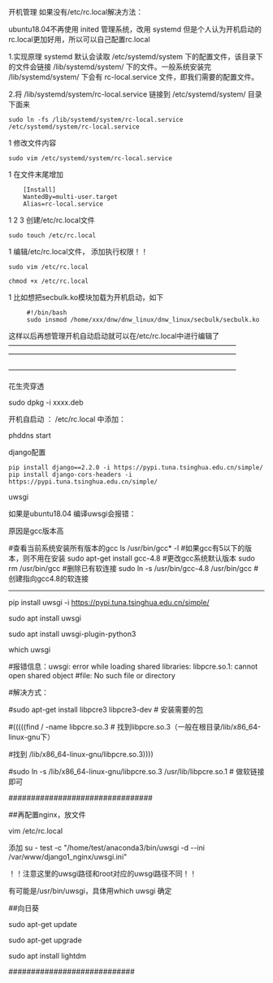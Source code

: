 开机管理  如果没有/etc/rc.local解决方法：

ubuntu18.04不再使用 inited 管理系统，改用 systemd
但是个人认为开机启动的rc.local更加好用，所以可以自己配置rc.local

1.实现原理
systemd 默认会读取 /etc/systemd/system 下的配置文件，该目录下的文件会链接 /lib/systemd/system/ 下的文件。一般系统安装完 /lib/systemd/system/ 下会有 rc-local.service 文件，即我们需要的配置文件。

2.将 /lib/systemd/system/rc-local.service 链接到 /etc/systemd/system/ 目录下面来

	sudo ln -fs /lib/systemd/system/rc-local.service /etc/systemd/system/rc-local.service
1
修改文件内容

	sudo vim /etc/systemd/system/rc-local.service
1
在文件末尾增加

		[Install]
		WantedBy=multi-user.target
		Alias=rc-local.service
1
2
3
创建/etc/rc.local文件

	sudo touch /etc/rc.local
1
编辑/etc/rc.local文件， 添加执行权限！！

	sudo vim /etc/rc.local
	
	chmod +x /etc/rc.local
1
比如想把secbulk.ko模块加载为开机启动，如下

		 #!/bin/bash
		 sudo insmod /home/xxx/dnw/dnw_linux/dnw_linux/secbulk/secbulk.ko


这样以后再想管理开机自动启动就可以在/etc/rc.local中进行编辑了
————————————————————————————————
————————————————————————————————

————————————————————————————————



花生壳穿透

sudo dpkg -i xxxx.deb

开机自启动 ： /etc/rc.local 中添加：

phddns start



django配置

```python3 
pip install django==2.2.0 -i https://pypi.tuna.tsinghua.edu.cn/simple/
pip install django-cors-headers -i https://pypi.tuna.tsinghua.edu.cn/simple/
```

uwsgi 

如果是ubuntu18.04 编译uwsgi会报错：

原因是gcc版本高

#查看当前系统安装所有版本的gcc
ls /usr/bin/gcc* -l 
#如果gcc有5以下的版本，则不用在安装
sudo apt-get  install gcc-4.8
#更改gcc系统默认版本
sudo rm /usr/bin/gcc #删除已有软连接
sudo ln -s /usr/bin/gcc-4.8 /usr/bin/gcc #创建指向gcc4.8的软连接

----------------------

pip install uwsgi -i https://pypi.tuna.tsinghua.edu.cn/simple/

sudo apt install uwsgi 

sudo apt install uwsgi-plugin-python3

which uwsgi

#报错信息：uwsgi: error while loading shared libraries: libpcre.so.1: cannot open shared object #file: No such file or directory

#解决方式：

#sudo apt-get install libpcre3 libpcre3-dev # 安装需要的包

#(((((find / -name libpcre.so.3 # 找到libpcre.so.3（一般在根目录/lib/x86_64-linux-gnu下）

#找到 /lib/x86_64-linux-gnu/libpcre.so.3))))

#sudo ln -s /lib/x86_64-linux-gnu/libpcre.so.3 /usr/lib/libpcre.so.1 # 做软链接即可

################################



##再配置nginx，放文件

vim /etc/rc.local

添加 su - test -c "/home/test/anaconda3/bin/uwsgi -d --ini /var/www/django1_nginx/uwsgi.ini"

！！注意这里的uwsgi路径和root对应的uwsgi路径不同！！

有可能是/usr/bin/uwsgi，具体用which uwsgi 确定



##向日葵

sudo apt-get update 

sudo apt-get upgrade 

sudo apt install lightdm



############################








